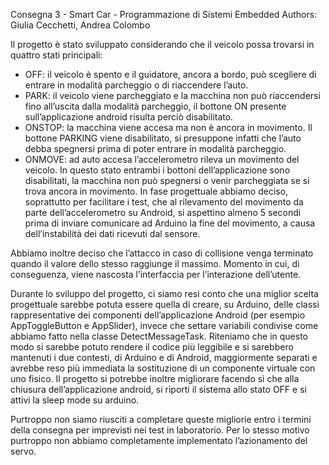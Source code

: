 Consegna 3 - Smart Car - Programmazione di Sistemi Embedded
Authors: Giulia Cecchetti, Andrea Colombo

Il progetto è stato sviluppato considerando che il veicolo possa trovarsi in quattro stati
principali:

- OFF: il veicolo è spento e il guidatore, ancora a bordo, può scegliere di entrare in
modalità parcheggio o di riaccendere l’auto.
- PARK: il veicolo viene parcheggiato e la macchina non può riaccendersi fino
all’uscita dalla modalità parcheggio, il bottone ON presente sull’applicazione android
risulta perciò disabilitato.
- ONSTOP: la macchina viene accesa ma non è ancora in movimento. Il bottone
PARKING viene disabilitato, si presuppone infatti che l’auto debba spegnersi prima di
poter entrare in modalità parcheggio.
- ONMOVE: ad auto accesa l’accelerometro rileva un movimento del veicolo. In
questo stato entrambi i bottoni dell’applicazione sono disabilitati, la macchina non
può spegnersi o venir parcheggiata se si trova ancora in movimento.
In fase progettuale abbiamo deciso, soprattutto per facilitare i test, che al rilevamento del
movimento da parte dell’accelerometro su Android, si aspettino almeno 5 secondi prima di
inviare comunicare ad Arduino la fine del movimento, a causa dell’instabilità dei dati ricevuti
dal sensore.

Abbiamo inoltre deciso che l’attacco in caso di collisione venga terminato quando il valore
dello stesso raggiunge il massimo. Momento in cui, di conseguenza, viene nascosta
l’interfaccia per l’interazione dell’utente.

Durante lo sviluppo del progetto, ci siamo resi conto che una miglior scelta progettuale
sarebbe potuta essere quella di creare, su Arduino, delle classi rappresentative dei
componenti dell’applicazione Android (per esempio AppToggleButton e AppSlider), invece
che settare variabili condivise come abbiamo fatto nella classe DetectMessageTask.
Riteniamo che in questo modo si sarebbe potuto rendere il codice più leggibile e si
sarebbero mantenuti i due contesti, di Arduino e di Android, maggiormente separati e
avrebbe reso più immediata la sostituzione di un componente virtuale con uno fisico.
Il progetto si potrebbe inoltre migliorare facendo sì che alla chiusura dell’applicazione
android, si riporti il sistema allo stato OFF e si attivi la sleep mode su arduino.

Purtroppo non siamo riusciti a completare queste migliorie entro i termini della consegna per
imprevisti nei test in laboratorio. Per lo stesso motivo purtroppo non abbiamo
completamente implementato l’azionamento del servo.
